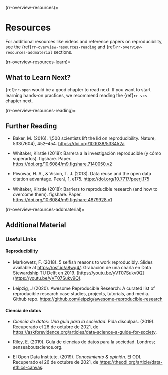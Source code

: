 ﻿(rr-overview-resources)=
# Resources
For additional resources like videos and reference papers on reproducibility, see the {ref}`rr-overview-resources-reading` and {ref}`rr-overview-resources-addmaterial` sections.

(rr-overview-resources-learn)=
## What to Learn Next?
{ref}`rr-open` would be a good chapter to read next. If you want to start learning hands-on practices, we recommend reading the {ref}`rr-vcs` chapter next.

(rr-overview-resources-reading)=
## Further Reading

* Baker, M. (2016). 1,500 scientists lift the lid on reproducibility. Nature, 533(7604), 452–454. https://doi.org/10.1038/533452a

* Whitaker, Kirstie (2018): Barrera a la investigación reproducible (y cómo superarlos). figshare. Paper. https://doi.org/10.6084/m9.figshare.7140050.v2

* Piwowar, H. A., & Vision, T. J. (2013). Data reuse and the open data citation advantage. PeerJ, 1, e175. https://doi.org/10.7717/peerj.175

* Whitaker, Kirstie (2018): Barriers to reproducible research (and how to overcome them). figshare. Paper. https://doi.org/10.6084/m9.figshare.4879928.v1

(rr-overview-resources-addmaterial)=
## Additional Material

### Useful Links

#### **Reproducibility**

* Markowetz, F. (2018). 5 selfish reasons to work reproducibly. Slides available at https://osf.io/a8wq4/. Grabación de una charla en Data Stewardship TU Delft en 2019. [https://youtu.be/yVT07Sukv9Q](https://youtu.be/yVT07Sukv9Q).

* Leipzig, J (2020). Awesome Reproducible Research: A curated list of reproducible research case studies, projects, tutorials, and media. Github repo. https://github.com/leipzig/awesome-reproducible-research

#### **Ciencia de datos**

* _Ciencia de datos: Una guía para la sociedad_. Pida disculpas. (2019). Recuperado el 26 de octubre de 2021, de https://askforevidence.org/articles/data-science-a-guide-for-society.

* Riley, E. (2019). Guía de ciencias de datos para la sociedad. Londres; senseaboutscience.org.

* El Open Data Institute. (2019). _Conocimiento & opinión_. El ODI. Recuperado el 26 de octubre de 2021, de https://theodi.org/article/data-ethics-canvas.
